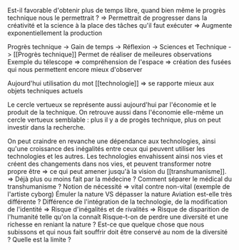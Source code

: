 Est-il favorable d'obtenir plus de temps libre, quand bien même le progrès technique nous le permettrait ?
=> Permettrait de progresser dans la créativité et la science à la place des tâches qu'il faut exécuter => Augmente exponentiellement la production

Progrès technique  -> Gain de temps -> Réflexion -> Sciences et Technique -> [[Progrès technique]]
Permet de réaliser de meileures observations
Exemple du télescope => compréhension de l'espace => création des fusées qui nous permettent encore mieux d'observer

Aujourd'hui utilisation du mot [[technologie]] => se rapporte mieux aux objets techniques actuels

Le cercle vertueux se représente aussi aujourd'hui par l'économie et le produit de la technique. On retrouve aussi dans l'économie elle-même un cercle vertueux semblable : plus il y a de progès technique, plus on peut investir dans la recherche.

On peut craindre en revanche une dépendance aux technologies, ainsi qu'une croissance des inégalités entre ceux qui peuvent utiliser les technologies et les autres.
Les technologies envahissent ainsi nos vies et créent des changements dans nos vies, et peuvent transformer notre propre être => ce qui peut amener jusqu'à la vision du [[transhumanisme]].
=> Déjà plus ou moins fait par la médecine ?
Comment séparer le médical du transhumanisme ?
Notion de nécessité => vital contre non-vital (exemple de l'artiste cyborg)
Émuler la nature VS dépasser la nature
Aviation est-elle très différente ? Différence de l'intégration de la technologie, de la modification de l'identité
=> Risque d'inégalités et de rivalités => Risque de disparition de l'humanité telle qu'on la connaît
Risque-t-on de perdre une diversité et une richesse en reniant la nature ?
Est-ce que quelque chose que nous subissons et qui nous fait souffrir doit être conservé au nom de la diversité ? Quelle est la limite ?